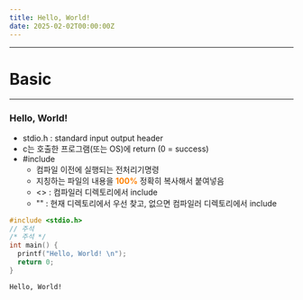 ```yaml
---
title: Hello, World!
date: 2025-02-02T00:00:00Z
---
```

---
# Basic
---
### Hello, World!
* stdio.h : standard input output header
* c는 호출한 프로그램(또는 OS)에 return (0 = success)
* #include
  * 컴파일 이전에 실행되는 전처리기명령
  * 지칭하는 파일의 내용을 <font color = '#ff8000'>**100%**</font> 정확히 복사해서 붙여넣음
  * <> : 컴파일러 디렉토리에서 include
  * "" : 현재 디렉토리에서 우선 찾고, 없으면 컴파일러 디렉토리에서 include

```c
#include <stdio.h>
// 주석
/* 주석 */
int main() {
  printf("Hello, World! \n");
  return 0;
}
```
```text
Hello, World!
```